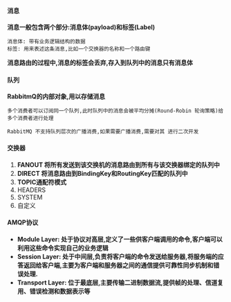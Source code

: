 #### 消息 ####
**消息一般包含两个部分:消息体(payload)和标签(Label)**
	
	消息体: 带有业务逻辑结构的数据
	标签: 用来表述这条消息,比如一个交换器的名称和一个路由键
**消息路由的过程中,消息的标签会丢弃,存入到队列中的消息只有消息体**

#### 队列 ####
**RabbitmQ的内部对象,用以存储消息**
	
	多个消费者可以订阅同一个队列,此时队列中的消息会被平均分摊(Round-Robin 轮询策略)给多个消费者进行处理
	
	RabbitMQ 不支持队列层次的广播消费,如果需要广播消费,需要对其 进行二次开发
#### 交换器 ####
1. **FANOUT 将所有发送到该交换机的消息路由到所有与该交换器绑定的队列中**
2. **DIRECT 将消息路由到BindingKey和RoutingKey匹配的队列中**
3. **TOPIC通配符模式**
4. HEADERS
5. SYSTEM
6. 自定义

#### AMQP协议 ####
- **Module Layer: 处于协议对高层,定义了一些供客户端调用的命令,客户端可以利用这些命令实现自己的业务逻辑**
- **Session Layer: 处于中间层,负责将客户端的命令发送给服务器,将服务端的应答返回给客户端,主要为客户端和服务器之间的通信提供可靠性同步机制和错误处理.**
- **Transport Layer: 位于最底层,主要传输二进制数据流,提供帧的处理、信道复用、错误检测和数据表示等**

